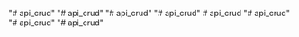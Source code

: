 "# api_crud" 
"# api_crud" 
"# api_crud" 
"# api_crud" 
#   a p i _ c r u d  
 "# api_crud" 
"# api_crud" 
"# api_crud" 
